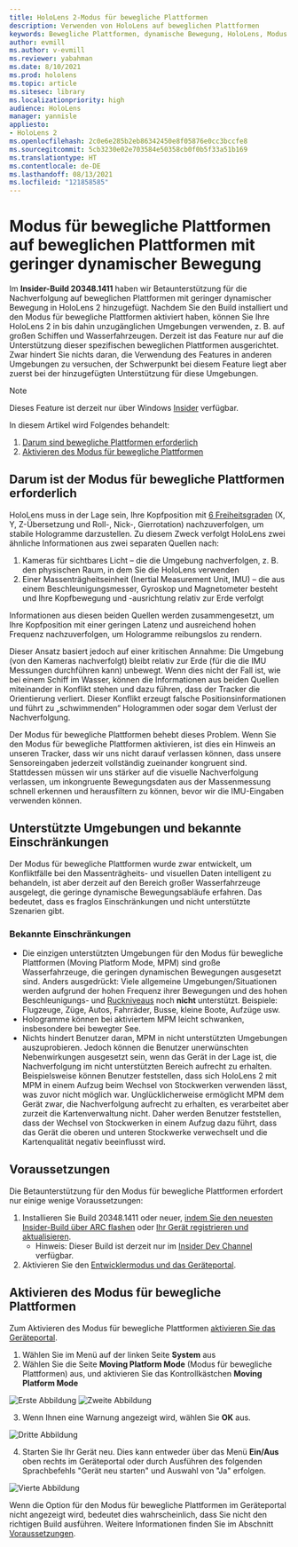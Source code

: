 ```yaml
---
title: HoloLens 2-Modus für bewegliche Plattformen
description: Verwenden von HoloLens auf beweglichen Plattformen
keywords: Bewegliche Plattformen, dynamische Bewegung, HoloLens, Modus für bewegliche Plattformen
author: evmill
ms.author: v-evmill
ms.reviewer: yabahman
ms.date: 8/10/2021
ms.prod: hololens
ms.topic: article
ms.sitesec: library
ms.localizationpriority: high
audience: HoloLens
manager: yannisle
appliesto:
- HoloLens 2
ms.openlocfilehash: 2c0e6e285b2eb86342450e8f05876e0cc3bccfe8
ms.sourcegitcommit: 5cb3230e02e703584e50358cb0f0b5f33a51b169
ms.translationtype: HT
ms.contentlocale: de-DE
ms.lasthandoff: 08/13/2021
ms.locfileid: "121858585"
---
```

# <a name="moving-platform-mode-on-low-dynamic-motion-moving-platforms"></a>Modus für bewegliche Plattformen auf beweglichen Plattformen mit geringer dynamischer Bewegung

Im **Insider-Build 20348.1411** haben wir Betaunterstützung für die Nachverfolgung auf beweglichen Plattformen mit geringer dynamischer Bewegung in HoloLens 2 hinzugefügt. Nachdem Sie den Build installiert und den Modus für bewegliche Plattformen aktiviert haben, können Sie Ihre HoloLens 2 in bis dahin unzugänglichen Umgebungen verwenden, z. B. auf großen Schiffen und Wasserfahrzeugen. Derzeit ist das Feature nur auf die Unterstützung dieser spezifischen beweglichen Plattformen ausgerichtet. Zwar hindert Sie nichts daran, die Verwendung des Features in anderen Umgebungen zu versuchen, der Schwerpunkt bei diesem Feature liegt aber zuerst bei der hinzugefügten Unterstützung für diese Umgebungen.

> [!NOTE]
> Dieses Feature ist derzeit nur über Windows [Insider](hololens-insider.md) verfügbar.

In diesem Artikel wird Folgendes behandelt:

1. [Darum sind bewegliche Plattformen erforderlich](#why-moving-platform-mode-is-necessary)
1. [Aktivieren des Modus für bewegliche Plattformen](#enabling-moving-platform-mode)

## <a name="why-moving-platform-mode-is-necessary"></a>Darum ist der Modus für bewegliche Plattformen erforderlich

HoloLens muss in der Lage sein, Ihre Kopfposition mit [6 Freiheitsgraden](https://en.wikipedia.org/wiki/Six_degrees_of_freedom) (X, Y, Z-Übersetzung und Roll-, Nick-, Gierrotation) nachzuverfolgen, um stabile Hologramme darzustellen. Zu diesem Zweck verfolgt HoloLens zwei ähnliche Informationen aus zwei separaten Quellen nach:

1. Kameras für sichtbares Licht – die die Umgebung nachverfolgen, z. B. den physischen Raum, in dem Sie die HoloLens verwenden
1. Einer Massenträgheitseinheit (Inertial Measurement Unit, IMU) – die aus einem Beschleunigungsmesser, Gyroskop und Magnetometer besteht und Ihre Kopfbewegung und -ausrichtung relativ zur Erde verfolgt

Informationen aus diesen beiden Quellen werden zusammengesetzt, um Ihre Kopfposition mit einer geringen Latenz und ausreichend hohen Frequenz nachzuverfolgen, um Hologramme reibungslos zu rendern.

Dieser Ansatz basiert jedoch auf einer kritischen Annahme: Die Umgebung (von den Kameras nachverfolgt) bleibt relativ zur Erde (für die die IMU Messungen durchführen kann) unbewegt. Wenn dies nicht der Fall ist, wie bei einem Schiff im Wasser, können die Informationen aus beiden Quellen miteinander in Konflikt stehen und dazu führen, dass der Tracker die Orientierung verliert. Dieser Konflikt erzeugt falsche Positionsinformationen und führt zu „schwimmenden“ Hologrammen oder sogar dem Verlust der Nachverfolgung.

Der Modus für bewegliche Plattformen behebt dieses Problem. Wenn Sie den Modus für bewegliche Plattformen aktivieren, ist dies ein Hinweis an unseren Tracker, dass wir uns nicht darauf verlassen können, dass unsere Sensoreingaben jederzeit vollständig zueinander kongruent sind. Stattdessen müssen wir uns stärker auf die visuelle Nachverfolgung verlassen, um inkongruente Bewegungsdaten aus der Massenmessung schnell erkennen und herausfiltern zu können, bevor wir die IMU-Eingaben verwenden können.

## <a name="supported-environments-and-known-limitations"></a>Unterstützte Umgebungen und bekannte Einschränkungen

Der Modus für bewegliche Plattformen wurde zwar entwickelt, um Konfliktfälle bei den Massenträgheits- und visuellen Daten intelligent zu behandeln, ist aber derzeit auf den Bereich großer Wasserfahrzeuge ausgelegt, die geringe dynamische Bewegungsabläufe erfahren. Das bedeutet, dass es fraglos Einschränkungen und nicht unterstützte Szenarien gibt.

### <a name="known-limitations"></a>Bekannte Einschränkungen

- Die einzigen unterstützten Umgebungen für den Modus für bewegliche Plattformen (Moving Platform Mode, MPM) sind große Wasserfahrzeuge, die geringen dynamischen Bewegungen ausgesetzt sind. Anders ausgedrückt: Viele allgemeine Umgebungen/Situationen werden aufgrund der hohen Frequenz ihrer Bewegungen und des hohen Beschleunigungs- und [Ruckniveaus](https://en.wikipedia.org/wiki/Jerk_(physics)) noch **nicht** unterstützt. Beispiele: Flugzeuge, Züge, Autos, Fahrräder, Busse, kleine Boote, Aufzüge usw.
- Hologramme können bei aktiviertem MPM leicht schwanken, insbesondere bei bewegter See.
- Nichts hindert Benutzer daran, MPM in nicht unterstützten Umgebungen auszuprobieren. Jedoch können die Benutzer unerwünschten Nebenwirkungen ausgesetzt sein, wenn das Gerät in der Lage ist, die Nachverfolgung im nicht unterstützten Bereich aufrecht zu erhalten. Beispielsweise können Benutzer feststellen, dass sich HoloLens 2 mit MPM in einem Aufzug beim Wechsel von Stockwerken verwenden lässt, was zuvor nicht möglich war. Unglücklicherweise ermöglicht MPM dem Gerät zwar, die Nachverfolgung aufrecht zu erhalten, es verarbeitet aber zurzeit die Kartenverwaltung nicht. Daher werden Benutzer feststellen, dass der Wechsel von Stockwerken in einem Aufzug dazu führt, dass das Gerät die oberen und unteren Stockwerke verwechselt und die Kartenqualität negativ beeinflusst wird.

## <a name="prerequisites"></a>Voraussetzungen

Die Betaunterstützung für den Modus für bewegliche Plattformen erfordert nur einige wenige Voraussetzungen:

1. Installieren Sie Build 20348.1411 oder neuer, [indem Sie den neuesten Insider-Build über ARC flashen](hololens-insider.md#ffu-download-and-flash-directions) oder [Ihr Gerät registrieren und aktualisieren](hololens-insider.md#start-receiving-insider-builds).
   - Hinweis: Dieser Build ist derzeit nur im [Insider Dev Channel](hololens-insider.md#start-receiving-insider-builds) verfügbar.
2. Aktivieren Sie den [Entwicklermodus und das Geräteportal](/mixed-reality/develop/platform-capabilities-and-apis/using-the-windows-device-portal).

## <a name="enabling-moving-platform-mode"></a>Aktivieren des Modus für bewegliche Plattformen

Zum Aktivieren des Modus für bewegliche Plattformen [aktivieren Sie das Geräteportal](/windows/mixed-reality/develop/platform-capabilities-and-apis/using-the-windows-device-portal).

1. Wählen Sie im Menü auf der linken Seite **System** aus
2. Wählen Sie die Seite **Moving Platform Mode** (Modus für bewegliche Plattformen) aus, und aktivieren Sie das Kontrollkästchen **Moving Platform Mode**

![Erste Abbildung](.\images\moving-platform-1.png) ![Zweite Abbildung](.\images\moving-platform-2.png)

3. Wenn Ihnen eine Warnung angezeigt wird, wählen Sie **OK** aus.

![Dritte Abbildung](.\images\moving-platform-3.png)

4. Starten Sie Ihr Gerät neu. Dies kann entweder über das Menü **Ein/Aus** oben rechts im Geräteportal oder durch Ausführen des folgenden Sprachbefehls &quot;Gerät neu starten&quot; und Auswahl von &quot;Ja&quot; erfolgen.

![Vierte Abbildung](.\images\moving-platform-4.png)

Wenn die Option für den Modus für bewegliche Plattformen im Geräteportal nicht angezeigt wird, bedeutet dies wahrscheinlich, dass Sie nicht den richtigen Build ausführen. Weitere Informationen finden Sie im Abschnitt [Voraussetzungen](#prerequisites).
